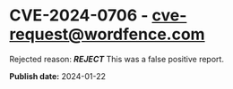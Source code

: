 # CVE-2024-0706 - cve-request@wordfence.com

Rejected reason: ***REJECT*** This was a false positive report.

**Publish date:** 2024-01-22
